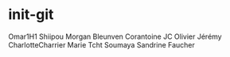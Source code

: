 # init-git
Omar1H1
Shiipou
Morgan Bleunven
Corantoine
JC
Olivier
Jérémy
CharlotteCharrier
Marie Tcht
Soumaya
Sandrine Faucher
